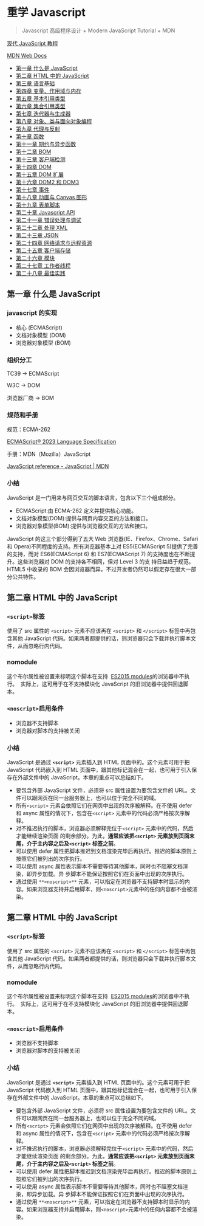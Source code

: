 # 重学 Javascript

> Javascript 高级程序设计 + Modern JavaScript Tutorial + MDN

[现代 JavaScript 教程](https://zh.javascript.info/)

[MDN Web Docs](https://developer.mozilla.org/zh-CN/)

- [第一章 什么是 JavaScript](https://github.com/exposir/exposir.github.io/discussions/22)
- [第二章 HTML 中的 JavaScript](https://github.com/exposir/exposir.github.io/discussions/22#discussioncomment-3765300)
- [第三章 语言基础](https://github.com/exposir/exposir.github.io/discussions/22#discussioncomment-3765301)
- [第四章 变量、作用域与内存](https://github.com/exposir/exposir.github.io/discussions/22#discussioncomment-3765302)
- [第五章 基本引用类型](https://github.com/exposir/exposir.github.io/discussions/22#discussioncomment-3765303)
- [第六章 集合引用类型](https://github.com/exposir/exposir.github.io/discussions/22#discussioncomment-3765304)
- [第七章 迭代器与生成器](https://github.com/exposir/exposir.github.io/issues/1#issuecomment-1262431437)
- [第八章 对象、类与面向对象编程](https://github.com/exposir/exposir.github.io/issues/1#issuecomment-1262432663)
- [第九章 代理与反射](https://github.com/exposir/exposir.github.io/issues/1#issuecomment-1262433176)
- [第十章 函数](https://github.com/exposir/exposir.github.io/issues/1#issuecomment-1262433322)
- [第十一章 期约与异步函数](https://github.com/exposir/exposir.github.io/issues/1#issuecomment-1262433901)
- [第十二章 BOM](https://github.com/exposir/exposir.github.io/issues/1#issuecomment-1262434123)
- [第十三章 客户端检测](https://github.com/exposir/exposir.github.io/issues/1#issuecomment-1262434278)
- [第十四章 DOM](https://github.com/exposir/exposir.github.io/issues/1#issuecomment-1262434580)
- [第十五章 DOM 扩展](https://github.com/exposir/exposir.github.io/issues/1#issuecomment-1262434857)
- [第十六章 DOM2 和 DOM3](https://github.com/exposir/exposir.github.io/issues/1#issuecomment-1262435740)
- [第十七章 事件](https://github.com/exposir/exposir.github.io/issues/1#issuecomment-1262436326)
- [第十八章 动画与 Canvas 图形](https://github.com/exposir/exposir.github.io/issues/1#issuecomment-1262437184)
- [第十九章 表单脚本](https://github.com/exposir/exposir.github.io/issues/1#issuecomment-1262437461)
- [第二十章 Javascript API](https://github.com/exposir/exposir.github.io/issues/1#issuecomment-1262437634)
- [第二十一章 错误处理与调试](https://github.com/exposir/exposir.github.io/issues/1#issuecomment-1262437776)
- [第二十二章 处理 XML](https://github.com/exposir/exposir.github.io/issues/1#issuecomment-1262437933)
- [第二十三章 JSON](https://github.com/exposir/exposir.github.io/issues/1#issuecomment-1262438107)
- [第二十四章 网络请求与远程资源](https://github.com/exposir/exposir.github.io/issues/1#issuecomment-1262438313) 
- [第二十五章 客户端存储](https://github.com/exposir/exposir.github.io/issues/1#issuecomment-1262439053)
- [第二十六章 模块](https://github.com/exposir/exposir.github.io/issues/1#issuecomment-1262439229)
- [第二十七章 工作者线程](https://github.com/exposir/exposir.github.io/issues/1#issuecomment-1262439385)
- [第二十八章 最佳实践](https://github.com/exposir/exposir.github.io/issues/1#issuecomment-1262439561)

## 第一章 什么是 JavaScript 

### javascript 的实现

- 核心 (ECMAScript)
- 文档对象模型 (DOM)
- 浏览器对象模型 (BOM)

### 组织分工

TC39 → ECMAScript

W3C → DOM

浏览器厂商 → BOM

### 规范和手册

规范：ECMA-262

[ECMAScript® 2023 Language Specification](https://tc39.es/ecma262/)

手册：MDN（Mozilla）JavaScript

[JavaScript reference - JavaScript | MDN](https://developer.mozilla.org/en-US/docs/Web/JavaScript/Reference)

### 小结

JavaScript 是一门用来与网页交互的脚本语言，包含以下三个组成部分。

- ECMAScript:由 ECMA-262 定义并提供核心功能。
- 文档对象模型(DOM):提供与网页内容交互的方法和接口。
- 浏览器对象模型(BOM):提供与浏览器交互的方法和接口。

JavaScript 的这三个部分得到了五大 Web 浏览器(IE、Firefox、Chrome、Safari 和 Opera)不同程度的支持。所有浏览器基本上对 ES5(ECMAScript 5)提供了完善的支持，而对 ES6(ECMAScript 6) 和 ES7(ECMAScript 7) 的支持度也在不断提升。这些浏览器对 DOM 的支持各不相同，但对 Level 3 的支 持日益趋于规范。HTML5 中收录的 BOM 会因浏览器而异，不过开发者仍然可以假定存在很大一部分公共特性。

## 第二章 HTML 中的 JavaScript 

### `<script>`标签

使用了 src 属性的 `<script>` 元素不应该再在 `<script>` 和 `</script>` 标签中再包含其他 JavaScript 代码。如果两者都提供的话，则浏览器只会下载并执行脚本文件，从而忽略行内代码。

### nomodule

这个布尔属性被设置来标明这个脚本在支持  [ES2015 modules](https://hacks.mozilla.org/2015/08/es6-in-depth-modules/)的浏览器中不执行。  实际上，这可用于在不支持模块化 JavaScript 的旧浏览器中提供回退脚本。

### `<noscript>`启用条件

- 浏览器不支持脚本
- 浏览器对脚本的支持被关闭

### 小结

JavaScript 是通过 **`<script>`** 元素插入到 HTML 页面中的。这个元素可用于把 JavaScript 代码嵌入到 HTML 页面中，跟其他标记混合在一起，也可用于引入保存在外部文件中的 JavaScript。本章的重点可以总结如下。

- 要包含外部 JavaScript 文件，必须将 src 属性设置为要包含文件的 URL。文件可以跟网页在同一台服务器上，也可以位于完全不同的域。
- 所有`<script>` 元素会依照它们在网页中出现的次序被解释。在不使用 defer 和 async 属性的情况下，包含在`<script>` 元素中的代码必须严格按次序解释。
- 对不推迟执行的脚本，浏览器必须解释完位于`<script>` 元素中的代码，然后才能继续渲染页面 的剩余部分。为此，**通常应该把`<script>` 元素放到页面末尾，介于主内容之后及`<script>` 标签之前**。
- 可以使用 defer 属性把脚本推迟到文档渲染完毕后再执行。推迟的脚本原则上按照它们被列出的次序执行。
- 可以使用 async 属性表示脚本不需要等待其他脚本，同时也不阻塞文档渲染，即异步加载。异 步脚本不能保证按照它们在页面中出现的次序执行。
- 通过使用 `**<noscript>**` 元素，可以指定在浏览器不支持脚本时显示的内容。如果浏览器支持并启用脚本，则`<noscript>`元素中的任何内容都不会被渲染。

## 第二章 HTML 中的 JavaScript 

### `<script>`标签

使用了 src 属性的 `<script>` 元素不应该再在 `<script>` 和 `</script>` 标签中再包含其他 JavaScript 代码。如果两者都提供的话，则浏览器只会下载并执行脚本文件，从而忽略行内代码。

### nomodule

这个布尔属性被设置来标明这个脚本在支持  [ES2015 modules](https://hacks.mozilla.org/2015/08/es6-in-depth-modules/)的浏览器中不执行。  实际上，这可用于在不支持模块化 JavaScript 的旧浏览器中提供回退脚本。

### `<noscript>`启用条件

- 浏览器不支持脚本
- 浏览器对脚本的支持被关闭

### 小结

JavaScript 是通过 **`<script>`** 元素插入到 HTML 页面中的。这个元素可用于把 JavaScript 代码嵌入到 HTML 页面中，跟其他标记混合在一起，也可用于引入保存在外部文件中的 JavaScript。本章的重点可以总结如下。

- 要包含外部 JavaScript 文件，必须将 src 属性设置为要包含文件的 URL。文件可以跟网页在同一台服务器上，也可以位于完全不同的域。
- 所有`<script>` 元素会依照它们在网页中出现的次序被解释。在不使用 defer 和 async 属性的情况下，包含在`<script>` 元素中的代码必须严格按次序解释。
- 对不推迟执行的脚本，浏览器必须解释完位于`<script>` 元素中的代码，然后才能继续渲染页面 的剩余部分。为此，**通常应该把`<script>` 元素放到页面末尾，介于主内容之后及`<script>` 标签之前**。
- 可以使用 defer 属性把脚本推迟到文档渲染完毕后再执行。推迟的脚本原则上按照它们被列出的次序执行。
- 可以使用 async 属性表示脚本不需要等待其他脚本，同时也不阻塞文档渲染，即异步加载。异 步脚本不能保证按照它们在页面中出现的次序执行。
- 通过使用 `**<noscript>**` 元素，可以指定在浏览器不支持脚本时显示的内容。如果浏览器支持并启用脚本，则`<noscript>`元素中的任何内容都不会被渲染。
